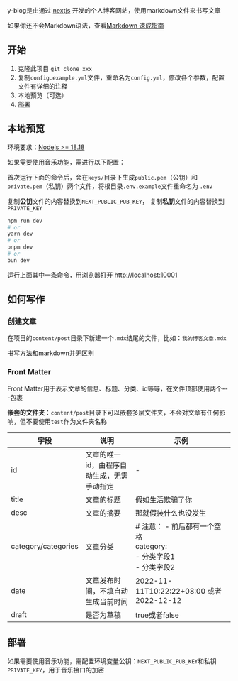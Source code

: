y-blog是由通过 [nextjs](https://nextjs.org/) 开发的个人博客网站，使用markdown文件来书写文章

如果你还不会Markdown语法，查看[Markdown 速成指南](Markdown-Use.md)

## 开始

1. 克隆此项目 `git clone xxx`
2. 复制`config.example.yml`文件，重命名为`config.yml`，修改各个参数，配置文件有详细的注释
3. 本地预览（可选）
4. [部署](#部署)

## 本地预览

环境要求：[Nodejs >= 18.18](https://nodejs.org/)

如果需要使用音乐功能，需进行以下配置：

首次运行下面的命令后，会在`keys/`目录下生成`public.pem`（公钥）和`private.pem`（私钥）两个文件，将根目录`.env.example`文件重命名为
`.env`

复制**公钥**文件的内容替换到`NEXT_PUBLIC_PUB_KEY`， 复制**私钥**文件的内容替换到`PRIVATE_KEY`

```bash
npm run dev
# or
yarn dev
# or
pnpm dev
# or
bun dev
```

运行上面其中一条命令，用浏览器打开 [http://localhost:10001](http://localhost:10001)

## 如何写作

### 创建文章

在项目的`content/post`目录下新建一个`.mdx`结尾的文件，比如：`我的博客文章.mdx`

书写方法和markdown并无区别

### Front Matter

Front Matter用于表示文章的信息、标题、分类、id等等，在文件顶部使用两个---包裹

**嵌套的文件夹**：`content/post`目录下可以嵌套多层文件夹，不会对文章有任何影响，但不要使用`test`作为文件夹名称

| 字段                  | 说明                     | 示例                                                        |
|---------------------|------------------------|-----------------------------------------------------------|
| id                  | 文章的唯一id，由程序自动生成，无需手动指定 | -                                                         |
| title               | 文章的标题                  | 假如生活欺骗了你                                                  |
| desc                | 文章的摘要                  | 那就假装什么也没发生                                                |
| category/categories | 文章分类                   | # 注意： - 前后都有一个空格<br/>category: <br/> - 分类字段1<br/> - 分类字段2 |
| date                | 文章发布时间，不填自动生成当前时间      | 2022-11-11T10:22:22+08:00 或者  2022-12-12                  |
| draft               | 是否为草稿                  | true或者false                                               |

## 部署

如果需要使用音乐功能，需配置环境变量公钥：`NEXT_PUBLIC_PUB_KEY`和私钥`PRIVATE_KEY`，用于音乐接口的加密
